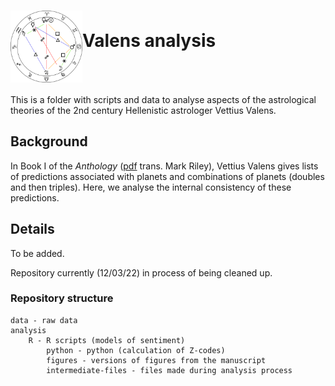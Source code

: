 
# <img src="figures/example_horoscope.png" alt="" width="115" height="115" align="middle">Valens analysis


This is a folder with scripts and data to analyse aspects of the astrological theories of the 2nd century Hellenistic astrologer Vettius Valens.

## Background

In Book I of the *Anthology* ([pdf](http://www.csus.edu/indiv/r/rileymt/Vettius%20Valens%20entire.pdf) trans. Mark Riley), Vettius Valens gives lists of predictions associated with planets and combinations of planets (doubles and then triples). Here, we analyse the internal consistency of these predictions. 

## Details

To be added. 

Repository currently (12/03/22) in process of being cleaned up.

### Repository structure

```
data - raw data 
analysis
	R - R scripts (models of sentiment)
    	python - python (calculation of Z-codes)
    	figures - versions of figures from the manuscript
        intermediate-files - files made during analysis process
```

